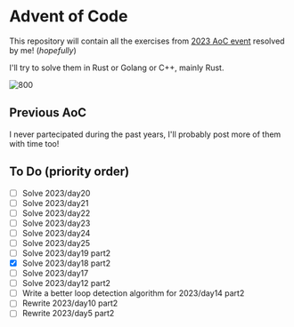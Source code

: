 # Advent of Code
This repository will contain all the exercises from [2023 AoC event](https://adventofcode.com/2023) resolved by me! (*hopefully*)

I'll try to solve them in Rust or Golang or C++, mainly Rust.

![800](https://github.com/framilano/AdventOfCode2023/assets/28491164/548e40b6-721e-4b3d-956a-0252058245aa)

## Previous AoC
I never partecipated during the past years, I'll probably post more of them with time too!

## To Do (priority order)
- [ ] Solve 2023/day20
- [ ] Solve 2023/day21
- [ ] Solve 2023/day22
- [ ] Solve 2023/day23
- [ ] Solve 2023/day24
- [ ] Solve 2023/day25
- [ ] Solve 2023/day19 part2
- [x] Solve 2023/day18 part2
- [ ] Solve 2023/day17
- [ ] Solve 2023/day12 part2
- [ ] Write a better loop detection algorithm for 2023/day14 part2
- [ ] Rewrite 2023/day10 part2
- [ ] Rewrite 2023/day5 part2